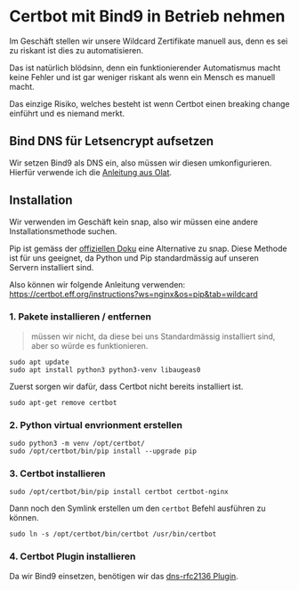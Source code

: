 # Certbot mit Bind9 in Betrieb nehmen

Im Geschäft stellen wir unsere Wildcard Zertifikate manuell aus, denn es sei zu riskant ist dies zu automatisieren.

Das ist natürlich blödsinn, denn ein funktionierender Automatismus macht keine Fehler und ist gar weniger riskant als wenn ein Mensch es manuell macht.

Das einzige Risiko, welches besteht ist wenn Certbot einen breaking change einführt und es niemand merkt.

## Bind DNS für Letsencrypt aufsetzen

Wir setzen Bind9 als DNS ein, also müssen wir diesen umkonfigurieren. Hierfür verwende ich die [Anleitung aus Olat](https://www.hagen-bauer.de/2019/06/authoritive-bind-server.html).

## Installation

Wir verwenden im Geschäft kein snap, also wir müssen eine andere Installationsmethode suchen.

Pip ist gemäss der [offiziellen Doku](https://eff-certbot.readthedocs.io/en/latest/install.html#alternative-2-pip) eine Alternative zu snap. Diese Methode ist für uns geeignet, da Python und Pip standardmässig auf unseren Servern installiert sind.

Also können wir folgende Anleitung verwenden: <https://certbot.eff.org/instructions?ws=nginx&os=pip&tab=wildcard>

### 1. Pakete installieren / entfernen

>müssen wir nicht, da diese bei uns Standardmässig installiert sind, aber so würde es funktionieren.
```
sudo apt update
sudo apt install python3 python3-venv libaugeas0
```

Zuerst sorgen wir dafür, dass Certbot nicht bereits installiert ist.
```
sudo apt-get remove certbot
```

### 2. Python virtual envrionment erstellen

```
sudo python3 -m venv /opt/certbot/
sudo /opt/certbot/bin/pip install --upgrade pip
```

### 3. Certbot installieren

```
sudo /opt/certbot/bin/pip install certbot certbot-nginx
```

Dann noch den Symlink erstellen um den `certbot` Befehl ausführen zu können.

```
sudo ln -s /opt/certbot/bin/certbot /usr/bin/certbot
```

### 4. Certbot Plugin installieren

Da wir Bind9 einsetzen, benötigen wir das [dns-rfc2136 Plugin](https://certbot-dns-rfc2136.readthedocs.io/en/stable/).